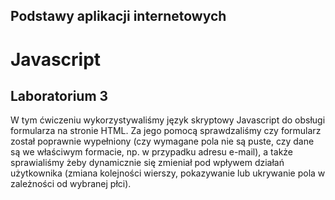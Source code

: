 ## Podstawy aplikacji internetowych
# Javascript
## Laboratorium 3

W tym ćwiczeniu wykorzystywaliśmy język skryptowy Javascript do obsługi formularza na stronie HTML. Za jego pomocą sprawdzaliśmy czy formularz został poprawnie wypełniony (czy wymagane pola nie są puste, czy dane są we właściwym formacie, np. w przypadku adresu e-mail), a także sprawialiśmy żeby dynamicznie się zmieniał pod wpływem działań użytkownika (zmiana kolejności wierszy, pokazywanie lub ukrywanie pola w zależności od wybranej płci).